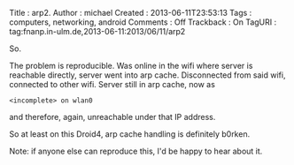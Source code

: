 Title     : arp2.
Author    : michael
Created   : 2013-06-11T23:53:13
Tags      : computers, networking, android
Comments  : Off
Trackback : On
TagURI    : tag:fnanp.in-ulm.de,2013-06-11:2013/06/11/arp2

So.

The problem is reproducible. Was online in the wifi where server is
reachable directly, server went into arp cache. Disconnected from said
wifi, connected to other wifi. Server still in arp cache, now as 

    <incomplete> on wlan0

and therefore, again, unreachable under that IP address.

So at least on this Droid4, arp cache handling is definitely b0rken.

Note: if anyone else can reproduce this, I'd be happy to hear about it.
